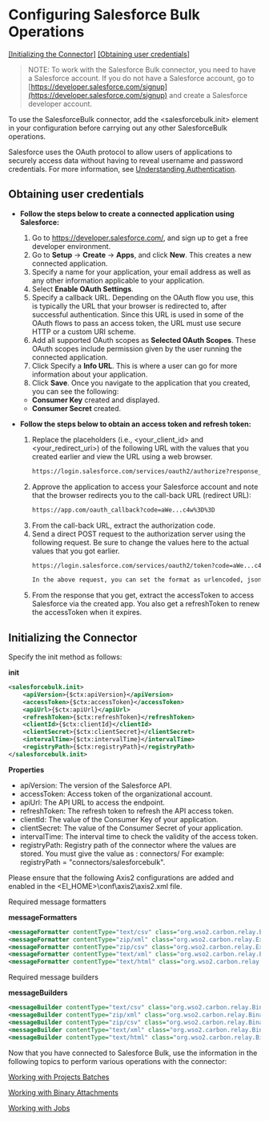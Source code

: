 # Configuring Salesforce Bulk Operations

[[Initializing the Connector]](#initializing-the-connector)  [[Obtaining user credentials]](#obtaining-user-credentials)

> NOTE: To work with the Salesforce Bulk connector, you need to have a Salesforce account. If you do not have a Salesforce account, go to [https://developer.salesforce.com/signup](https://developer.salesforce.com/signup) and create a Salesforce developer account.

To use the SalesforceBulk connector, add the <salesforcebulk.init> element in your configuration before carrying out any other SalesforceBulk operations. 

Salesforce  uses the OAuth protocol to allow users of applications to securely access data without having to reveal username and password credentials.  For more information, see [Understanding Authentication](https://developer.salesforce.com/docs/atlas.en-us.api_rest.meta/api_rest/intro_understanding_authentication.htm).
## Obtaining user credentials

* **Follow the steps below to create a connected application using Salesforce:**

    1. Go to https://developer.salesforce.com/, and sign up to get a free developer environment. 
    2. Go to **Setup** -> **Create** -> **Apps**, and click **New**. This creates a new connected application.
    3. Specify a name for your application, your email address as well as any other information applicable to your application.
    4. Select **Enable OAuth Settings**.
    5. Specify a callback URL. Depending on the OAuth flow you use, this is typically the URL that your browser is redirected to, after successful authentication. Since this URL is used in some of the OAuth flows to pass an access token, the URL must use secure HTTP or a custom URI scheme.
    6. Add all supported OAuth scopes as **Selected OAuth Scopes**. These OAuth scopes include permission given by the user running the connected application.
    7. Click Specify a **Info URL**. This is where a user can go for more information about your application.
    8. Click **Save**. Once you navigate to the application that you created, you can see the following:    
     * **Consumer Key** created and displayed. 
     * **Consumer Secret** created.
    
* **Follow the steps below to obtain an access token and refresh token:**

    1. Replace the placeholders (i.e., <your_client_id> and <your_redirect_uri>) of the following URL with the values that you created earlier and view the URL using a web browser. 
        ```xml
        https://login.salesforce.com/services/oauth2/authorize?response_type=code&client_id=<your_client_id>&redirect_uri=<your_redirect_uri>
        ```
    2. Approve the application to access your Salesforce account and note that the browser redirects you to the call-back URL (redirect URL):
       ```xml
       https://app.com/oauth_callback?code=aWe...c4w%3D%3D
       ```
    3. From the call-back URL, extract the authorization code.
    4. Send a direct POST request to the authorization server using the following request. Be sure to change the values here to the actual values that you got earlier.
        ```xml
        https://login.salesforce.com/services/oauth2/token?code=aWe...c4w==&grant_type=authorization_code&client_id=<your_client_id>&client_secret=<your_client_secret>&redirect_uri=<your_redirect_uri>&format=json
        ```
        ```xml
        In the above request, you can set the format as urlencoded, json or xml to get the response in one of the three formats.
        ```
    5. From the response that you get, extract the accessToken to access Salesforce via the created app. You also get a refreshToken to renew the accessToken when it expires.

## Initializing the Connector
Specify the init method as follows:

**init**
```xml
<salesforcebulk.init>
    <apiVersion>{$ctx:apiVersion}</apiVersion>
    <accessToken>{$ctx:accessToken}</accessToken>
    <apiUrl>{$ctx:apiUrl}</apiUrl>
    <refreshToken>{$ctx:refreshToken}</refreshToken>
    <clientId>{$ctx:clientId}</clientId>
    <clientSecret>{$ctx:clientSecret}</clientSecret>
    <intervalTime>{$ctx:intervalTime}</intervalTime>
    <registryPath>{$ctx:registryPath}</registryPath>
</salesforcebulk.init>
```
**Properties** 
* apiVersion:  The version of the Salesforce API. 
* accessToken:  Access token of the organizational account.
* apiUrl:  The API URL to access the endpoint.
* refreshToken:  The refresh token to refresh the API access token.
* clientId:  The value of the Consumer Key of your application.
* clientSecret:  The value of the Consumer Secret of your application.
* intervalTime:  The interval time to check the validity of the access token.
* registryPath:  Registry path of the connector where the values are stored. You must give the value as : connectors/<value> 
  For example: registryPath = "connectors/salesforcebulk".
  
Please ensure that the following Axis2 configurations are added and enabled in the <EI_HOME>\conf\axis2\axis2.xml file.

Required message formatters

**messageFormatters**
```xml
<messageFormatter contentType="text/csv" class="org.wso2.carbon.relay.ExpandingMessageFormatter"/>
<messageFormatter contentType="zip/xml" class="org.wso2.carbon.relay.ExpandingMessageFormatter"/>
<messageFormatter contentType="zip/csv" class="org.wso2.carbon.relay.ExpandingMessageFormatter"/>
<messageFormatter contentType="text/xml" class="org.wso2.carbon.relay.ExpandingMessageFormatter"/>
<messageFormatter contentType="text/html" class="org.wso2.carbon.relay.ExpandingMessageFormatter"/>
```
Required message builders

**messageBuilders**
```xml
<messageBuilder contentType="text/csv" class="org.wso2.carbon.relay.BinaryRelayBuilder"/>
<messageBuilder contentType="zip/xml" class="org.wso2.carbon.relay.BinaryRelayBuilder"/>
<messageBuilder contentType="zip/csv" class="org.wso2.carbon.relay.BinaryRelayBuilder"/>
<messageBuilder contentType="text/xml" class="org.wso2.carbon.relay.BinaryRelayBuilder"/>
<messageBuilder contentType="text/html" class="org.wso2.carbon.relay.BinaryRelayBuilder"/>
```

Now that you have connected to Salesforce Bulk, use the information in the following topics to perform various operations with the connector:

[Working with Projects Batches](batches.md)

[Working with Binary Attachments](attachments.md)

[Working with Jobs](jobs.md)